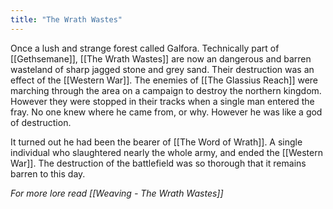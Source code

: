 ```yaml
---
title: "The Wrath Wastes"
---
```

Once a lush and strange forest called Galfora. Technically part of [[Gethsemane]], [[The Wrath Wastes]] are now an dangerous and barren wasteland of sharp jagged stone and grey sand. Their destruction was an effect of the [[Western War]]. The enemies of [[The Glassius Reach]] were marching through the area on a campaign to destroy the northern kingdom. However they were stopped in their tracks when a single man entered the fray. No one knew where he came from, or why. However he was like a god of destruction.

It turned out he had been the bearer of [[The Word of Wrath]]. A single individual who slaughtered nearly the whole army, and ended the [[Western War]]. The destruction of the battlefield was so thorough that it remains barren to this day.

*For more lore read [[Weaving - The Wrath Wastes]]*